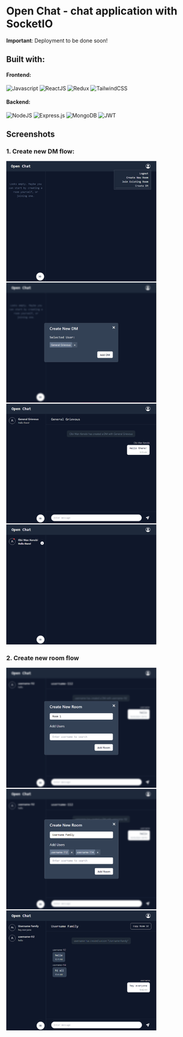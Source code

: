 
# Open Chat - chat application with SocketIO

**Important**: Deployment to be done soon!

## Built with:
#### Frontend: 
![Javascript](https://img.shields.io/badge/JavaScript-323330?style=for-the-badge&logo=javascript&logoColor=F7DF1E) ![ReactJS](https://img.shields.io/badge/React-20232A?style=for-the-badge&logo=react&logoColor=61DAFB)  ![Redux](https://img.shields.io/badge/Redux-593D88?style=for-the-badge&logo=redux&logoColor=white) ![TailwindCSS](https://img.shields.io/badge/Tailwind_CSS-38B2AC?style=for-the-badge&logo=tailwind-css&logoColor=white)
#### Backend: 
![NodeJS](https://img.shields.io/badge/Node.js-43853D?style=for-the-badge&logo=node.js&logoColor=white) ![Express.js](https://img.shields.io/badge/Express.js-404D59?style=for-the-badge) ![MongoDB](https://img.shields.io/badge/MongoDB-4EA94B?style=for-the-badge&logo=mongodb&logoColor=white) ![JWT](https://img.shields.io/badge/json%20web%20tokens-323330?style=for-the-badge&logo=json-web-tokens&logoColor=pink)

 ## Screenshots
 ### 1. Create new DM flow:
 <img src="./assets/images/dm-2.png" alt="dm-2" width="400"/> <img src="./assets/images/dm-3.png" alt="dm-3" width="400"/>
 <img src="./assets/images/dm-4.png" alt="dm-4" width="400"/> <img src="./assets/images/dm-5.png" alt="dm-5" width="400"/>

 ### 2. Create new room flow
 <img src="./assets/images/room-1.png" alt="room-1" width="400"/> <img src="./assets/images/room-2.png" alt="room-2" width="400"/>
 <img src="./assets/images/room-3.png" alt="room-3" width="400"/>